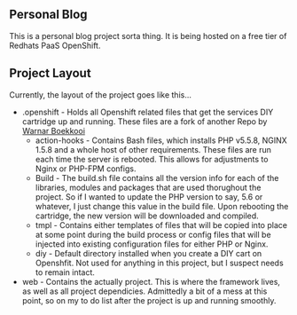 ## Personal Blog
This is a personal blog project sorta thing. It is being hosted on a free tier of Redhats PaaS OpenShift.

## Project Layout
Currently, the layout of the project goes like this...

* .openshift - Holds all Openshift related files that get the services DIY cartridge up and running. These files are a fork of another Repo by [Warnar Boekkooi][1]
    - action-hooks - Contains Bash files, which installs PHP v5.5.8, NGINX 1.5.8 and a whole host of other requirements. These files are run each             time the server is rebooted. This allows for adjustments to Nginx or PHP-FPM configs.
    - Build - The build.sh file contains all the version info for each of the libraries, modules and packages that are used thorughout the project. So if I wanted to update the PHP version to say, 5.6 or whatever, I just change this value in the build file. Upon rebooting the cartridge, the new version will be downloaded and compiled.
    - tmpl - Contains either templates of files that will be copied into place at some point during the build process or config files that will be injected into existing configuration files for either PHP or Nginx.
	- diy - Default directory installed when you create a DIY cart on Openshfit. Not used for anything in this project, but I suspect needs to remain intact.
* web - Contains the actually project. This is where the framework lives, as well as all project dependicies. Admittedly a bit of a mess at this point, so on my to do list after the project is up and running smoothly.


[1]: https://github.com/boekkooi/openshift-diy-nginx-php
